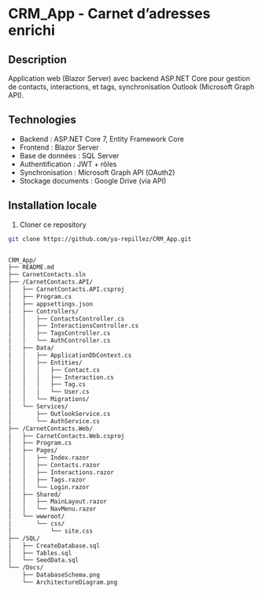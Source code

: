 # CRM_App - Carnet d’adresses enrichi

## Description
Application web (Blazor Server) avec backend ASP.NET Core pour gestion de contacts, interactions, et tags, synchronisation Outlook (Microsoft Graph API).

## Technologies
- Backend : ASP.NET Core 7, Entity Framework Core
- Frontend : Blazor Server
- Base de données : SQL Server
- Authentification : JWT + rôles
- Synchronisation : Microsoft Graph API (OAuth2)
- Stockage documents : Google Drive (via API)

## Installation locale

1. Cloner ce repository  
```bash
git clone https://github.com/ya-repillez/CRM_App.git


CRM_App/
├── README.md
├── CarnetContacts.sln
├── /CarnetContacts.API/
│   ├── CarnetContacts.API.csproj
│   ├── Program.cs
│   ├── appsettings.json
│   ├── Controllers/
│   │   ├── ContactsController.cs
│   │   ├── InteractionsController.cs
│   │   ├── TagsController.cs
│   │   └── AuthController.cs
│   ├── Data/
│   │   ├── ApplicationDbContext.cs
│   │   ├── Entities/
│   │   │   ├── Contact.cs
│   │   │   ├── Interaction.cs
│   │   │   ├── Tag.cs
│   │   │   └── User.cs
│   │   └── Migrations/
│   └── Services/
│       ├── OutlookService.cs
│       └── AuthService.cs
├── /CarnetContacts.Web/
│   ├── CarnetContacts.Web.csproj
│   ├── Program.cs
│   ├── Pages/
│   │   ├── Index.razor
│   │   ├── Contacts.razor
│   │   ├── Interactions.razor
│   │   ├── Tags.razor
│   │   └── Login.razor
│   ├── Shared/
│   │   ├── MainLayout.razor
│   │   └── NavMenu.razor
│   └── wwwroot/
│       └── css/
│           └── site.css
├── /SQL/
│   ├── CreateDatabase.sql
│   ├── Tables.sql
│   └── SeedData.sql
└── /Docs/
    ├── DatabaseSchema.png
    └── ArchitectureDiagram.png
